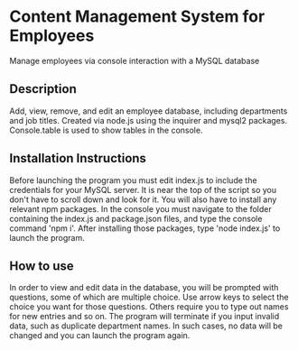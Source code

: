 # Content Management System for Employees
Manage employees via console interaction with a MySQL database
## Description
Add, view, remove, and edit an employee database, including departments and job titles. Created via node.js using the inquirer and mysql2 packages. Console.table is used to show tables in the console.
## Installation Instructions
Before launching the program you must edit index.js to include the credentials for your MySQL server. It is near the top of the script so you don't have to scroll down and look for it. You will also have to install any relevant npm packages. In the console you must navigate to the folder containing the index.js and package.json files, and type the console command 'npm i'. After installing those packages, type 'node index.js' to launch the program.
## How to use
In order to view and edit data in the database, you will be prompted with questions, some of which are multiple choice. Use arrow keys to select the choice you want for those questions. Others require you to type out names for new entries and so on. The program will terminate if you input invalid data, such as duplicate department names. In such cases, no data will be changed and you can launch the program again.
